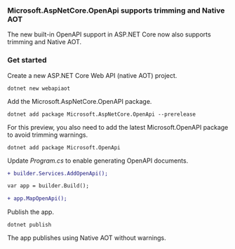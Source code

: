 ### Microsoft.AspNetCore.OpenApi supports trimming and Native AOT

The new built-in OpenAPI support in ASP.NET Core now also supports trimming and Native AOT.

### Get started

Create a new ASP.NET Core Web API (native AOT) project.

```console
dotnet new webapiaot
```

Add the Microsoft.AspNetCore.OpenAPI package.

```console
dotnet add package Microsoft.AspNetCore.OpenApi --prerelease
```

For this preview, you also need to add the latest Microsoft.OpenAPI package to avoid trimming warnings.

```console
dotnet add package Microsoft.OpenApi
```

Update *Program.cs* to enable generating OpenAPI documents.

```diff
+ builder.Services.AddOpenApi();

var app = builder.Build();

+ app.MapOpenApi();
```

Publish the app.

```console
dotnet publish
```

The app publishes using Native AOT without warnings.
